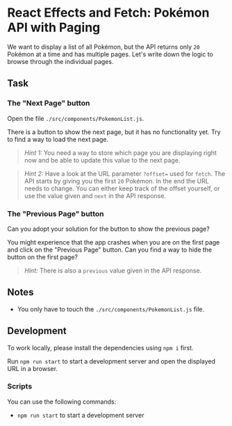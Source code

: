 # React Effects and Fetch: Pokémon API with Paging

We want to display a list of all Pokémon, but the API returns only `20` Pokémon at a time and has multiple pages. Let's write down the logic to browse through the individual pages.

## Task

### The "Next Page" button

Open the file `./src/components/PokemonList.js`.

There is a button to show the next page, but it has no functionality yet. Try to find a way to load the next page.

> _Hint 1:_ You need a way to store which page you are displaying right now and be able to update this value to the next page.

> _Hint 2:_ Have a look at the URL parameter `?offset=` used for `fetch`. The API starts by giving you the first `20` Pokémon. In the end the URL needs to change. You can either keep track of the offset yourself, or use the value given and `next` in the API response.

### The "Previous Page" button

Can you adopt your solution for the button to show the previous page?

You might experience that the app crashes when you are on the first page and click on the "Previous Page" button. Can you find a way to hide the button on the first page?

> _Hint:_ There is also a `previous` value given in the API response.

## Notes

- You only have to touch the `./src/components/PokemonList.js` file.

## Development

To work locally, please install the dependencies using `npm i` first.

Run `npm run start` to start a development server and open the displayed URL in a browser.

### Scripts

You can use the following commands:

- `npm run start` to start a development server
